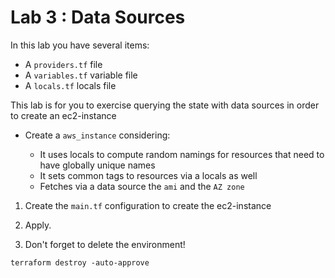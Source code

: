 # Lab 3 : Data Sources

In this lab you have several items:

- A `providers.tf` file
- A `variables.tf` variable file
- A `locals.tf` locals file

This lab is for you to exercise querying the state with data sources in order to create an ec2-instance

* Create a `aws_instance` considering:

   * It uses locals to compute random namings for resources that need to have globally unique names
   * It sets common tags to resources via a locals as well
   * Fetches via a data source the `ami` and the `AZ zone`
   
1. Create the `main.tf` configuration to create the ec2-instance
   
2. Apply.
   
3. Don't forget to delete the environment!

```
terraform destroy -auto-approve
```
